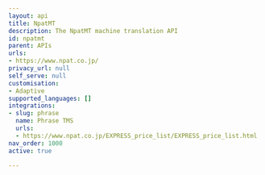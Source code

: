 ```yaml
---
layout: api
title: NpatMT
description: The NpatMT machine translation API
id: npatmt
parent: APIs
urls:
- https://www.npat.co.jp/
privacy_url: null
self_serve: null
customisation:
- Adaptive
supported_languages: []
integrations:
- slug: phrase
  name: Phrase TMS
  urls:
  - https://www.npat.co.jp/EXPRESS_price_list/EXPRESS_price_list.html
nav_order: 1000
active: true

---
```


